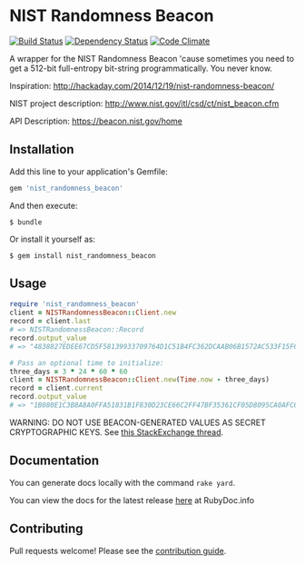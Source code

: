 # NIST Randomness Beacon

[![Build Status](https://travis-ci.org/chaserx/nist_randomness_beacon.svg)](https://travis-ci.org/chaserx/nist_randomness_beacon)
[![Dependency Status](https://gemnasium.com/chaserx/nist_randomness_beacon.svg)](https://gemnasium.com/chaserx/nist_randomness_beacon)
[![Code Climate](https://codeclimate.com/github/chaserx/nist_randomness_beacon/badges/gpa.svg)](https://codeclimate.com/github/chaserx/nist_randomness_beacon)

A wrapper for the NIST Randomness Beacon 'cause sometimes you need to get
a 512-bit full-entropy bit-string programmatically. You never know.

Inspiration: http://hackaday.com/2014/12/19/nist-randomness-beacon/

NIST project description: http://www.nist.gov/itl/csd/ct/nist_beacon.cfm

API Description: https://beacon.nist.gov/home

## Installation

Add this line to your application's Gemfile:

```ruby
gem 'nist_randomness_beacon'
```

And then execute:

    $ bundle

Or install it yourself as:

    $ gem install nist_randomness_beacon

## Usage

```ruby
require 'nist_randomness_beacon'
client = NISTRandomnessBeacon::Client.new
record = client.last
# => NISTRandomnessBeacon::Record
record.output_value
# => "4838827EDEE67CD5F58139933709764D1C51B4FC362DCAAB06B1572AC533F15F648F5EA98C5276187EBB87148852AEE291DB735F821CDC04E53DD7331AB1D3B6"

# Pass an optional time to initialize:
three_days = 3 * 24 * 60 * 60
client = NISTRandomnessBeacon::Client.new(Time.now - three_days)
record = client.current
record.output_value
# => "1B080E1C3B8A8A0FFA51831B1F830D23CE66C2FF47BF35361CF05D8095CA0AFC69A78D6711774C2653108CA355C3EA4A63926655452048A4B211BC871FC812F8"
```

WARNING: DO NOT USE BEACON-GENERATED VALUES AS SECRET CRYPTOGRAPHIC KEYS. See
[this StackExchange thread](http://crypto.stackexchange.com/questions/15225/how-useful-is-nists-randomness-beacon-for-cryptographic-use).

## Documentation

You can generate docs locally with the command `rake yard`.

You can view the docs for the latest release [here](http://www.rubydoc.info/gems/nist_randomness_beacon) at RubyDoc.info

## Contributing

Pull requests welcome! Please see the [contribution guide](CONTRIBUTING.md).
